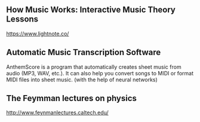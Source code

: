 ## How Music Works: Interactive Music Theory Lessons
https://www.lightnote.co/

## Automatic Music Transcription Software
AnthemScore is a program that automatically creates sheet music from audio (MP3, WAV, etc.). It can also help you convert songs to MIDI or format MIDI files into sheet music. (with the help of neural networks)

## The Feymman lectures on physics
http://www.feynmanlectures.caltech.edu/

